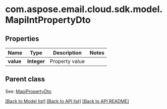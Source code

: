 
# com.aspose.email.cloud.sdk.model.MapiIntPropertyDto
## Properties
Name | Type | Description | Notes
------------ | ------------- | ------------- | -------------
**value** | **Integer** | Property value              | 


## Parent class

See: [MapiPropertyDto](MapiPropertyDto.md)

[[Back to Model list]](README.md#documentation-for-models) [[Back to API list]](README.md#documentation-for-api-endpoints) [[Back to API README]](README.md)

